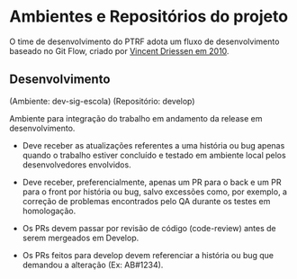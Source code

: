 # Ambientes e Repositórios do projeto

O time de desenvolvimento do PTRF adota um fluxo de desenvolvimento baseado no Git Flow, criado por
[Vincent Driessen em 2010](https://nvie.com/posts/a-successful-git-branching-model/).

## Desenvolvimento 
(Ambiente: dev-sig-escola)
(Repositório: develop)

Ambiente para integração do trabalho em andamento da release em desenvolvimento.

- Deve receber as atualizações referentes a uma história ou bug apenas quando o trabalho estiver concluído e testado em ambiente local pelos desenvolvedores envolvidos.

- Deve receber, preferencialmente, apenas um PR para o back e um PR para o front por história ou bug, salvo excessões como, por exemplo, a correção de problemas encontrados pelo QA durante os testes em homologação.

- Os PRs devem passar por revisão de código (code-review) antes de serem mergeados em Develop.

- Os PRs feitos para develop devem referenciar a história ou bug que demandou a alteração (Ex: AB#1234).



